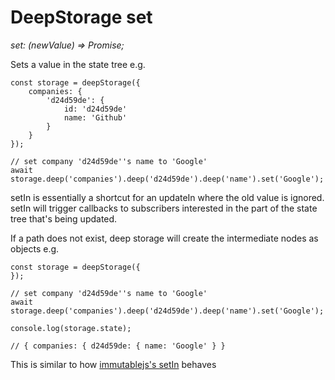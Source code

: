 # DeepStorage set

_set: \(newValue\) =&gt; Promise;_

Sets a value in the state tree e.g.

```
const storage = deepStorage({
    companies: {
        'd24d59de': {
            id: 'd24d59de'
            name: 'Github'
        }
    }
});

// set company 'd24d59de''s name to 'Google'
await storage.deep('companies').deep('d24d59de').deep('name').set('Google');
```

setIn is essentially a shortcut for an updateIn where the old value is ignored. setIn will trigger callbacks to subscribers interested in the part of the state tree that's being updated.

If a path does not exist, deep storage will create the intermediate nodes as objects e.g.

```
const storage = deepStorage({
});

// set company 'd24d59de''s name to 'Google'
await storage.deep('companies').deep('d24d59de').deep('name').set('Google');

console.log(storage.state);

// { companies: { d24d59de: { name: 'Google' } }
```

This is similar to how [immutablejs's setIn](https://facebook.github.io/immutable-js/docs/#/Map/setIn) behaves

